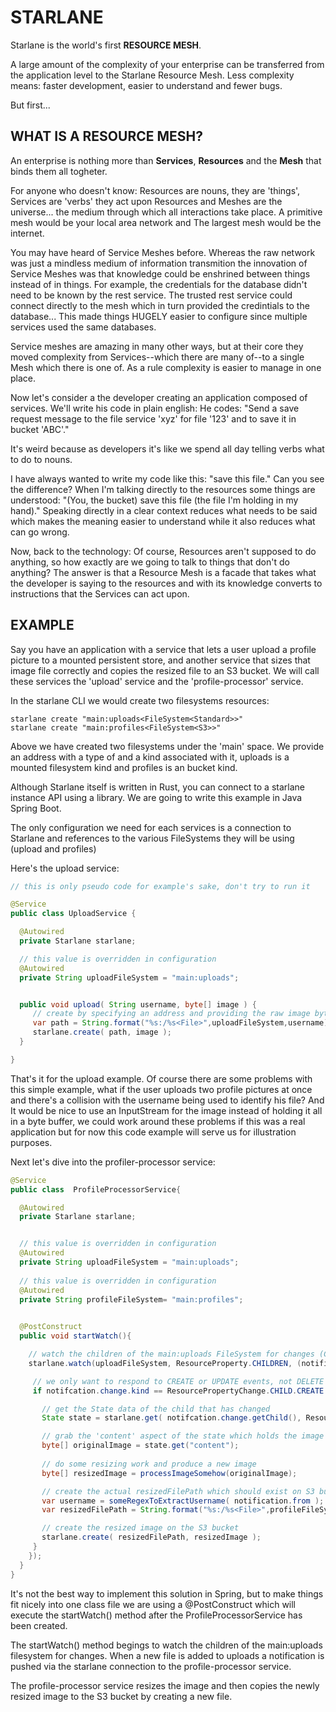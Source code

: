 # STARLANE
Starlane is the world's first **RESOURCE MESH**. 

A large amount of the complexity of your enterprise can be transferred from the application level to the Starlane Resource Mesh.  Less complexity means: faster development, easier to understand and fewer bugs.

But first...

## WHAT IS A RESOURCE MESH?
An enterprise is nothing more than **Services**, **Resources** and the **Mesh** that binds them all togheter.  

For anyone who doesn't know: Resources are nouns, they are 'things', Services are 'verbs' they act upon Resources and Meshes are the universe... the medium through which all interactions take place. A primitive mesh would be your local area network and The largest mesh  would be the internet. 

You may have heard of Service Meshes before. Whereas the raw network was just a mindless medium of information transmition the innovation of Service Meshes was that knowledge could be enshrined between things instead of in things. For example, the credentials for the database didn't need to be known by the rest service. The trusted rest service could connect directly to the mesh which in turn provided the credintials to the database... This made things HUGELY easier to configure since multiple services used the same databases.  

Service meshes are amazing in many other ways, but at their core they moved complexity from Services--which there are many of--to a single Mesh which there is one of. As a rule complexity is easier to manage in one place.

Now let's consider a the developer creating an application composed of services. We'll write his code in plain english: He codes: "Send a save request message to the file service 'xyz' for file '123' and to save it in bucket 'ABC'." 

It's weird because as developers it's like we spend all day telling verbs what to do to nouns.  

I have always wanted to write my code like this: "save this file."  Can you see the difference?  When I'm talking directly to the resources some things are understood: "(You, the bucket) save this file (the file I'm holding in my hand)."  Speaking directly in a clear context reduces what needs to be said which makes the meaning easier to understand while it also reduces what can go wrong.

Now, back to the technology: Of course, Resources aren't supposed to do anything, so how exactly are we going to talk to things that don't do anything? The answer is that a Resource Mesh is a facade that takes what the developer is saying to the resources and with its knowledge converts to instructions that the Services can act upon.

## EXAMPLE
Say you have an application with a service that lets a user upload a profile picture to a mounted persistent store, and another service that sizes that image file correctly and copies the resized file to an S3 bucket.  We will call these services the 'upload' service and the 'profile-processor' service. 

In the starlane CLI we would create two filesystems resources:

```
starlane create "main:uploads<FileSystem<Standard>>"
starlane create "main:profiles<FileSystem<S3>>"
```

Above we have created two filesystems under the 'main' space.  We provide an address with a type of <FileSystem> and a kind associated with it, uploads is a <Standard> mounted filesystem kind and profiles is an <S3> bucket kind.  

Although Starlane itself is written in Rust, you can connect to a starlane instance API using a library.  We are going to write this example in Java Spring Boot.  

The only configuration we need for each services is a connection to Starlane and references to the various FileSystems they will be using (upload and profiles)

Here's the upload service:

```java
// this is only pseudo code for example's sake, don't try to run it

@Service
public class UploadService {

  @Autowired
  private Starlane starlane;

  // this value is overridden in configuration
  @Autowired
  private String uploadFileSystem = "main:uploads";


  public void upload( String username, byte[] image ) {
     // create by specifying an address and providing the raw image bytes as the state
     var path = String.format("%s:/%s<File>",uploadFileSystem,username);
     starlane.create( path, image );   
  }

}
```

That's it for the upload example.  Of course there are some problems with this simple example, what if the user uploads two profile pictures at once and there's a collision with the username being used to identify his file?  And It would be nice to use an InputStream for the image instead of holding it all in a byte buffer, we could work around these problems if this was a real application but for now this code example will serve us for illustration purposes.

Next let's dive into the profiler-processor service:


```java
@Service
public class  ProfileProcessorService{

  @Autowired
  private Starlane starlane;


  // this value is overridden in configuration
  @Autowired 
  private String uploadFileSystem = "main:uploads";
 
  // this value is overridden in configuration
  @Autowired
  private String profileFileSystem= "main:profiles";
 

  @PostConstruct
  public void startWatch(){

    // watch the children of the main:uploads FileSystem for changes (CREATE & DELETE)
    starlane.watch(uploadFileSystem, ResourceProperty.CHILDREN, (notification)-> {

     // we only want to respond to CREATE or UPDATE events, not DELETE
     if notifcation.change.kind == ResourcePropertyChange.CHILD.CREATE {

       // get the State data of the child that has changed
       State state = starlane.get( notifcation.change.getChild(), ResourceProperty.STATE );

       // grab the 'content' aspect of the state which holds the image content
       byte[] originalImage = state.get("content"); 
       
       // do some resizing work and produce a new image
       byte[] resizedImage = processImageSomehow(originalImage);

       // create the actual resizedFilePath which should exist on S3 bucket
       var username = someRegexToExtractUsername( notification.from );
       var resizedFilePath = String.format("%s:/%s<File>",profileFileSystem,username);

       // create the resized image on the S3 bucket
       starlane.create( resizedFilePath, resizedImage );
     }
    }); 
  }
}
```



It's not the best way to implement this solution in Spring, but to make things fit nicely into one class file we are using a @PostConstruct which will execute the startWatch() method after the ProfileProcessorService has been created.

The startWatch() method begings to watch the children of the main:uploads filesystem for changes. When a new file is added to uploads a notification is pushed via the starlane connection to the profile-processor service.  

The profile-processor service resizes the image and then copies the newly resized image to the S3 bucket by creating a new file.  


